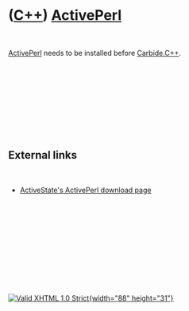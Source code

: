 



 

 

 

 

 

([C++](Cpp.htm)) [ActivePerl](CppActivePerl.htm)
================================================

 

[ActivePerl](CppActivePerl.htm) needs to be installed before
[Carbide.C++](CppCarbideCpp.htm).

 

 

 

 

 

External links
--------------

 

-   [ActiveState's ActivePerl download
    page](http://www.activestate.com/activeperl/downloads)

 

 

 

 

 





 

[![Valid XHTML 1.0 Strict](valid-xhtml10.png){width="88"
height="31"}](http://validator.w3.org/check?uri=referer)

